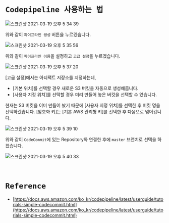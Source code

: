 # `Codepipeline 사용하는 법`

![스크린샷 2021-03-19 오후 5 34 39](https://user-images.githubusercontent.com/45676906/111752752-7066d400-88d9-11eb-88fc-84f97b1abd29.png)

위와 같이 `파이프라인 생성` 버튼을 누르겠습니다. 

![스크린샷 2021-03-19 오후 5 35 56](https://user-images.githubusercontent.com/45676906/111752963-a6a45380-88d9-11eb-9233-e120682cdd36.png)

위와 같이 `파이프라인 이름`을 설정하고 `고급 설정`을 누르겠습니다. 

![스크린샷 2021-03-19 오후 5 37 20](https://user-images.githubusercontent.com/45676906/111753110-cf2c4d80-88d9-11eb-9554-227f64a6e0ac.png)

[고급 설정]에서는 아티팩트 저장소를 지정하는데,

- [기본 위치]를 선택할 경우 새로운 S3 버킷을 자동으로 생성해줍니다.
- [사용자 지정 위치]를 선택할 경우 미리 만들어 놓은 버킷을 선택할 수 있습니다. 

현재는 S3 버킷을 이미 만들어 놨기 때문에 [사용자 지정 위치]를 선택한 후 버킷 명을 선택하겠습니다. [암호화 키]는 [기본 AWS 관리형 키]를 선택한 후 다음으로 넘어갑니다.

![스크린샷 2021-03-19 오후 5 39 10](https://user-images.githubusercontent.com/45676906/111753314-11ee2580-88da-11eb-8120-5336cb0f3c00.png)

위와 같이 `CodeCommit`에 있는 Repository와 연결한 후에 `master` 브랜치로 선택을 하겠습니다. 

![스크린샷 2021-03-19 오후 5 40 33](https://user-images.githubusercontent.com/45676906/111753551-54176700-88da-11eb-87ae-937d340a0d9f.png)

<br>

# `Reference`

- [https://docs.aws.amazon.com/ko_kr/codepipeline/latest/userguide/tutorials-simple-codecommit.html](https://docs.aws.amazon.com/ko_kr/codepipeline/latest/userguide/tutorials-simple-codecommit.html)